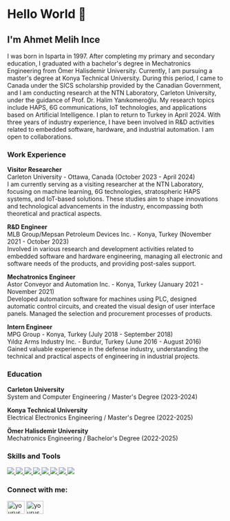 # Hello World 👋

## I'm Ahmet Melih Ince

I was born in Isparta in 1997. After completing my primary and secondary education, I graduated with a bachelor's degree in Mechatronics Engineering from Ömer Halisdemir University. Currently, I am pursuing a master's degree at Konya Technical University. During this period, I came to Canada under the SICS scholarship provided by the Canadian Government, and I am conducting research at the NTN Laboratory, Carleton University, under the guidance of Prof. Dr. Halim Yanıkomeroğlu. My research topics include HAPS, 6G communications, IoT technologies, and applications based on Artificial Intelligence. I plan to return to Turkey in April 2024. With three years of industry experience, I have been involved in R&D activities related to embedded software, hardware, and industrial automation. I am open to collaborations.

### Work Experience

**Visitor Researcher**  
Carleton University - Ottawa, Canada (October 2023 - April 2024)  
I am currently serving as a visiting researcher at the NTN Laboratory, focusing on machine learning, 6G technologies, stratospheric HAPS systems, and IoT-based solutions. These studies aim to shape innovations and technological advancements in the industry, encompassing both theoretical and practical aspects.

**R&D Engineer**  
MLB Group/Mepsan Petroleum Devices Inc. - Konya, Turkey (November 2021 - October 2023)  
Involved in various research and development activities related to embedded software and hardware engineering, managing all electronic and software needs of the products, and providing post-sales support.

**Mechatronics Engineer**  
Astor Conveyor and Automation Inc. - Konya, Turkey (January 2021 - November 2021)  
Developed automation software for machines using PLC, designed automatic control circuits, and created the visual design of user interface panels. Managed the selection and procurement processes of products.

**Intern Engineer**  
MPG Group - Konya, Turkey (July 2018 - September 2018)  
Yıldız Arms Industry Inc. - Burdur, Turkey (June 2016 - August 2016)  
Gained valuable experience in the defense industry, understanding the technical and practical aspects of engineering in industrial projects.

### Education

**Carleton University**  
System and Computer Engineering / Master's Degree (2023-2024)

**Konya Technical University**  
Electrical Electronics Engineering / Master's Degree (2022-2025)

**Ömer Halisdemir University**  
Mechatronics Engineering / Bachelor's Degree (2022-2025)

### Skills and Tools
<p align="left"> 
  <a href="https://www.cprogramming.com/" target="_blank"> <img src="https://img.icons8.com/color/48/000000/c-programming.png"/> </a> 
  <a href="https://www.w3schools.com/cpp/" target="_blank"> <img src="https://img.icons8.com/color/48/000000/c-plus-plus-logo.png"/> </a> 
  <a href="https://www.java.com" target="_blank"> <img src="https://img.icons8.com/color/48/000000/java-coffee-cup-logo.png"/> </a> 
  <a href="https://www.python.org" target="_blank"> <img src="https://img.icons8.com/color/48/000000/python.png"/> </a> 
  <a href="https://www.linux.org/" target="_blank"> <img src="https://img.icons8.com/color/48/000000/linux.png"/> </a> 
  <a href="https://www.mathworks.com/products/matlab.html" target="_blank"> <img src="https://img.icons8.com/color/48/000000/matlab.png"/> </a>
  <a href="https://www.keil.com/" target="_blank"> <img src="https://img.icons8.com/color/48/000000/keil.png"/> </a>
  <a href="https://www.altium.com/" target="_blank"> <img src="https://img.icons8.com/color/48/000000/altium-designer.png"/> </a>
</p>

### Connect with me:
<p align="left">
  <a href="https://linkedin.com/in/melihince" target="blank"><img align="center" src="https://cdn.jsdelivr.net/npm/simple-icons@v3/icons/linkedin.svg" alt="yourusername" height="30" width="40" /></a>
  <a href="https://medium.com/@melihince" target="blank"><img align="center" src="https://cdn.jsdelivr.net/npm/simple-icons@v3/icons/medium.svg" alt="yourusername" height="30" width="40" /></a>
</p>
